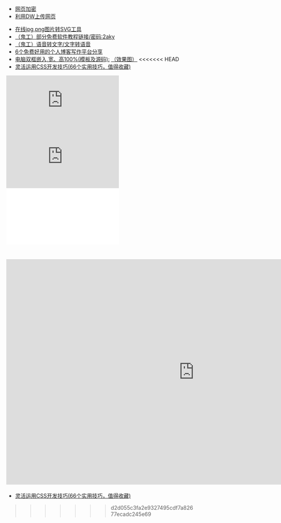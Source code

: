 * [网页加密](https://cshgjy.github.io/pub-pages/Web-encryption.html)
* [利用DW上传网页](https://cshgjy.github.io/pub-pages/DwUp.html) 
- [在线jpg,png图片转SVG工具](https://www.bejson.com/convert/image_to_svg/)
- [（鬼工）部分免费软件教程链接/密码:2aky](https://www.lanzous.com/b225325/)
- [（鬼工）语音转文字/文字转语音](https://i.loli.net/2019/06/13/5d024ee348c8940754.jpg)
- [6个免费好用的个人博客写作平台分享](https://www.jianshu.com/p/31d301707cfe?utm_campaign=haruki&utm_content=note&utm_medium=reader_share&utm_source=weixin)
- [电脑双框嵌入,宽、高100%(模板及源码):](http://ahui3a.com/qt/pcwidth.html ) [（效果图）](https://raw.githubusercontent.com/cshgjy/images/master/other/20190721144048.jpg)
<<<<<<< HEAD
- [灵活运用CSS开发技巧(66个实用技巧，值得收藏)](https://juejin.im/post/5d4d0ec651882549594e7293)  

<iframe frameborder="0" src="https://v.qq.com/txp/iframe/player.html?vid=w0796utaler" allowFullScreen="true"></iframe>  

<iframe  src='http://player.youku.com/embed/XNDA1MjY2NTk5Mg==' frameborder=0 'allowfullscreen'></iframe>  
  
<iframe src="//player.bilibili.com/player.html?aid=36915807&amp;cid=64843341&amp;page=1" scrolling="no" border="0" frameborder="no" framespacing="0" allowfullscreen="true"> </iframe>  

<embed src="https://filedn.com/l2FIU9MpFV7bQwQAyy7gLh4/images/ybwd/%E6%96%87%E4%BB%B6%E4%BD%BF%E7%94%A8%E7%AE%80%E7%95%8C/user/01.htm" pluginspage="http://www.adobe.com/shockwave/download/" width="1000" height="600"></embed>
=======
- [灵活运用CSS开发技巧(66个实用技巧，值得收藏)](https://juejin.im/post/5d4d0ec651882549594e7293)

>>>>>>> d2d055c3fa2e9327495cdf7a82677ecadc245e69
